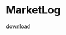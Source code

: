 # MarketLog

[download](https://github.com/SupalukBenz/MarketLog/releases/download/1.0/marketlog.jar)
